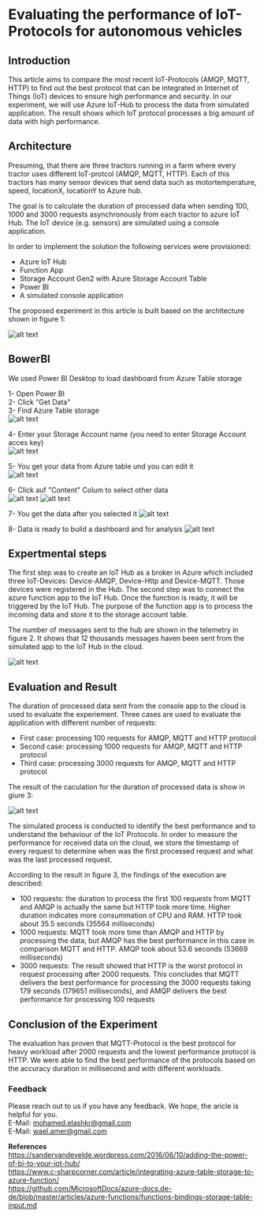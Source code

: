 # Evaluating the performance of IoT-Protocols for autonomous vehicles

## Introduction
This article aims to compare the most recent IoT-Protocols
(AMQP, MQTT, HTTP) to find out the best protocol that can be integrated in Internet of Things
(IoT) devices to ensure high performance and security. 
In our experiment, we will use Azure IoT-Hub to process the data from simulated application. 
The result shows which IoT protocol processes a big amount of data with high performance. 

## Architecture

Presuming, that there are three tractors running in a farm where every tractor uses different IoT-protcol (AMQP, MQTT, HTTP). 
Each of this tractors has many sensor devices that send data such as motortemperature, speed, locationX, locationY to Azure hub.

The goal is to calculate the duration of processed data when sending 100, 1000 and 3000 requests asynchronously from each tractor to azure IoT Hub. The IoT device (e.g. sensors) are simulated using a console application. 

In order to implement the solution the following services were provisioned:
 - Azure IoT Hub
 - Function App
 - Storage Account Gen2 with Azure Storage Account Table
 - Power BI
 - A simulated console application

The proposed experiment in this article is built based on the architecture shown in figure 1:

![alt text](https://github.com/melashkr/technical-articles/blob/main/evaluating-iot-protocols/images/architeckture.png?row=true "IoT Architecture")

## BowerBI

We used Power BI Desktop to load dashboard from Azure Table storage

 1- Open Power BI  
 2- Click "Get Data"  
 3- Find Azure Table storage   
![alt text](https://github.com/melashkr/technical-articles/blob/main/evaluating-iot-protocols/images/powerbi-get-data.PNG?row=true "Get data from Power BI")

 4- Enter your Storage Account name (you need to enter Storage Account acces key)  
 ![alt text](https://github.com/melashkr/technical-articles/blob/main/evaluating-iot-protocols/images/powerbi-azure-table%20url-2.PNG?row=true "Get data from Power BI")
 
 5- You get your data from Azure table und you can edit it  
 ![alt text](https://github.com/melashkr/technical-articles/blob/main/evaluating-iot-protocols/images/powerbi-azure-table-data-3.PNG?row=true "Azure Table from Storage to Power BI")  
 
 6- Click auf "Content" Colum to select other data  
 ![alt text](https://github.com/melashkr/technical-articles/blob/main/evaluating-iot-protocols/images/powerbi-azure-table-transform-data-4.PNG?row=true "Data Preparation")
  ![alt text](https://github.com/melashkr/technical-articles/blob/main/evaluating-iot-protocols/images/powerbi-azure-table-transform-data-5.PNG?row=true "Data Preparation")
 
 7- You get the data after you selected it
  ![alt text](https://github.com/melashkr/technical-articles/blob/main/evaluating-iot-protocols/images/powerbi-azure-table-after-transform-data-6.PNG?row=true "Data Preparation") 
 
 8- Data is ready to build a dashboard and for analysis
  ![alt text](https://github.com/melashkr/technical-articles/blob/main/evaluating-iot-protocols/images/powerbi-azure-data%20preperation-7.PNG?row=true "Data Preparation") 

## Expertmental steps

The first step was to create an IoT Hub as a broker in Azure which included three IoT-Devices: Device-AMQP,
Device-Http and Device-MQTT. Those devices were registered in the Hub. The second step was to connect the
azure function app to the IoT Hub. Once the function is ready, it will be triggered by the IoT Hub. The purpose of
the function app is to process the incoming data and store it to the storage account table.

The number of messages sent to the hub are shown in the telemetry in figure 2. It shows that 12 thousands messages
haven been sent from the simulated app to the IoT Hub in the cloud.

![alt text](https://github.com/melashkr/technical-articles/blob/main/evaluating-iot-protocols/images/count-msgs-app-to-cloud.PNG?row=true "Count of sent messages to Cloud")

## Evaluation and Result
The duration of processed data sent from the console app to the cloud is used to evaluate the experiement. Three cases are used to evaluate the application with different number of requests: 
 - First case: processing 100 requests for AMQP, MQTT and HTTP protocol
 - Second case: processing 1000 requests for AMQP, MQTT and HTTP protocol
 - Third case: processing 3000 requests for AMQP, MQTT and HTTP protocol
 
 The result of the caculation for the duration of processed data is show in giure 3:
 
![alt text](https://github.com/melashkr/technical-articles/blob/main/evaluating-iot-protocols/images/evaluation-iot-output.PNG?row=true "Count of sent messages to Cloud")

The simulated process is conducted to identify the best performance and to understand the behaviour of the IoT Protocols.
In order to measure the performance for received data on the cloud, we store the timestamp of every request to
determine when was the first processed request and what was the last processed request.

According to the result in figure 3, the findings of the execution are described:
 - 100 requests: the duration to process the first 100 requests from MQTT and AMQP is actually the same but HTTP
took more time. Higher duration indicates more consummation of CPU and RAM. HTTP took about 35.5 seconds (35564 milliseconds)
 - 1000 requests: MQTT took more time than AMQP and HTTP by processing the data, but AMQP has the best performance
in this case in comparison MQTT and HTTP. AMQP took about 53.6 seconds (53669 milliseconds)
 - 3000 requests: The result showed that HTTP is the worst protocol in request processing after 2000 requests. This concludes that MQTT delivers the best performance
for processing the 3000 requests taking 179 seconds (179651 milliseconds), and AMQP delivers the best performance for processing 100 requests

## Conclusion of the Experiment
The evaluation has proven that MQTT-Protocol is the best protocol for heavy workload after 2000 requests and the lowest performance protocol is HTTP. We were able to find the best performance of the protocols based on the accuracy duration in millisecond and with different workloads.

### Feedback
Please reach out to us if you have any feedback. We hope, the aricle is helpful for you. <br />
E-Mail: mohamed.elashkr@gmail.com <br />
E-Mail: wael.amer@gmail.com

**References** <br />
https://sandervandevelde.wordpress.com/2016/06/10/adding-the-power-of-bi-to-your-iot-hub/ <br />
https://www.c-sharpcorner.com/article/integrating-azure-table-storage-to-azure-function/ <br />
https://github.com/MicrosoftDocs/azure-docs.de-de/blob/master/articles/azure-functions/functions-bindings-storage-table-input.md <br />


